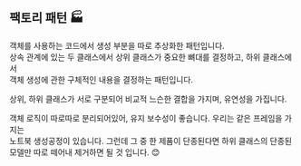 ## 팩토리 패턴 🏭
객체를 사용하는 코드에서 생성 부분을 따로 추상화한 패턴입니다. </br>
상속 관계에 있는 두 클래스에서 상위 클래스가 중요한 뼈대를 결정하고, 하위 클래스에서 </br>
객체 생성에 관한 구체적인 내용을 결정하는 패턴입니다.

상위, 하위 클래스가 서로 구분되어 비교적 느슨한 결합을 가지며, 유연성을 가집니다.

객체 로직이 따로따로 분리되어있어, 유지 보수성이 좋습니다. 우리는 같은 프레임을 가지는 </br>
노트북 생성공정이 있습니다. 그런데 그 중 한 제품이 단종된다면 하위 클래스의 단종된 </br>
모델만 따로 떼어내 제거하면 될 것 입니다. 😊